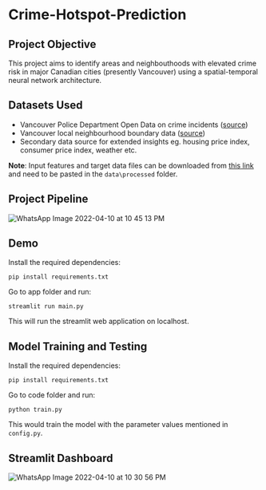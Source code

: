 # Crime-Hotspot-Prediction

## Project Objective
This project aims to identify areas and neighbouthoods with elevated crime risk in major Canadian cities (presently Vancouver) using a spatial-temporal neural network architecture. 

## Datasets Used
* Vancouver Police Department Open Data on crime incidents ([source](https://geodash.vpd.ca/opendata/))
* Vancouver local neighbourhood boundary data ([source](https://opendata.vancouver.ca/explore/dataset/local-area-boundary/information/?disjunctive.name&location=11,49.2474,-123.12402))
* Secondary data source for extended insights eg. housing price index, consumer price index, weather etc.

**Note**: Input features and target data files can be downloaded from [this link](https://drive.google.com/drive/folders/1n4d247P9sBAOvWwQL6S-VYkw63mQNSaO?usp=sharing) and need to be pasted in the `data\processed` folder.

## Project Pipeline
![WhatsApp Image 2022-04-10 at 10 45 13 PM](https://user-images.githubusercontent.com/25038038/162674753-05b25cb7-39c9-4588-a078-fb5bdf9a4373.jpeg)

## Demo

Install the required dependencies:

``` pip install requirements.txt ```

Go to app folder and run: 

``` streamlit run main.py ```

This will run the streamlit web application on localhost.


## Model Training and Testing

Install the required dependencies:

``` pip install requirements.txt ```

Go to code folder and run:

``` python train.py ```

This would train the model with the parameter values mentioned in `config.py`.


## Streamlit Dashboard
![WhatsApp Image 2022-04-10 at 10 30 56 PM](https://user-images.githubusercontent.com/26691915/162671625-5cc9d3a2-7ad4-4064-85bd-9859c03481a1.jpeg)

